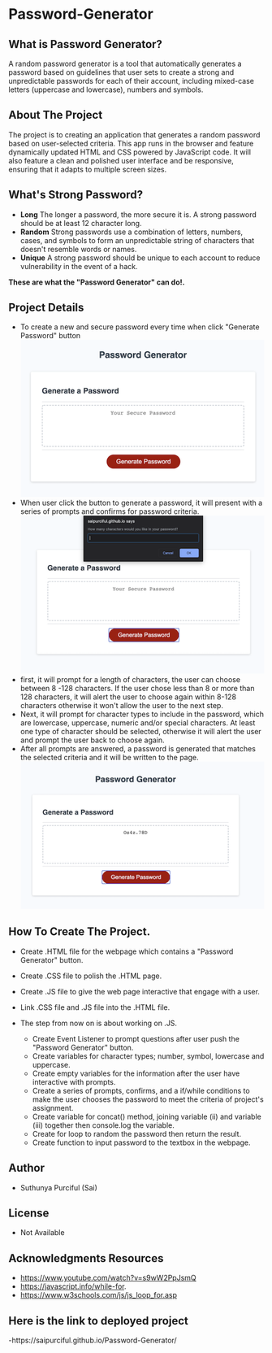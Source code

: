 # Password-Generator

<h2>What is Password Generator?</h2>
<p>A random password generator is a tool that automatically generates a password based on guidelines that user sets to create a strong and unpredictable passwords for each of their account, including mixed-case letters (uppercase and lowercase), numbers and symbols. </P>
<h2>About The Project</h2>
<p>The project is to creating an application that generates a random password based on user-selected criteria. This app runs in the browser and feature dynamically updated HTML and CSS powered by JavaScript code. It will also feature a clean and polished user interface and be responsive, ensuring that it adapts to multiple screen sizes.</P>
<h2>What's Strong Password?</h2>

- <strong>Long</strong> The longer a password, the more secure it is. A strong password should be at least 12 character long.
- <strong>Random</strong> Strong passwords use a combination of letters, numbers, cases, and symbols to form an unpredictable string of characters that doesn't resemble words or names.
- <strong>Unique</strong> A strong password should be unique to each account to reduce vulnerability in the event of a hack.

<p><b>These are what the "Password Generator" can do!.</b></p>
<h2>Project Details</h2>

- To create a new and secure password every time when click "Generate Password" button
  <img src="1pic.png" alt="web page picture">
  <br>
- When user click the button to generate a password, it will present with a series of prompts and confirms for password criteria.<br>
  <img src="2pic.png">
  <br>
- first, it will prompt for a length of characters, the user can choose between 8 -128 characters. If the user chose less than 8 or more than 128 characters, it will alert the user to choose again within 8-128 characters otherwise it won't allow the user to the next step.
- Next, it will prompt for character types to include in the password, which are lowercase, uppercase, numeric and/or special characters. At least one type of character should be selected, otherwise it will alert the user and prompt the user back to choose again.
- After all prompts are answered, a password is generated that matches the selected criteria and it will be written to the page.
  <br>
  <img src="3pic.png">
  <br>

<h2>How To Create The Project.</h2>

- Create .HTML file for the webpage which contains a "Password Generator" button.
- Create .CSS file to polish the .HTML page.
- Create .JS file to give the web page interactive that engage with a user.
- Link .CSS file and .JS file into the .HTML file.
- The step from now on is about working on .JS.

  - Create Event Listener to prompt questions after user push the "Password Generator" button.
  - Create variables for character types; number, symbol, lowercase and uppercase.
  - Create empty variables for the information after the user have interactive with prompts.
  - Create a series of prompts, confirms, and a if/while conditions to make the user chooses the password to meet the criteria of project's assignment.
  - Create variable for concat() method, joining variable (ii) and variable (iii) together then console.log the variable.
  - Create for loop to random the password then return the result.
  - Create function to input password to the textbox in the webpage.

<h2>Author</h2>

- Suthunya Purciful (Sai)

<h2>License</h2>

- Not Available
<h2>Acknowledgments Resources</h2>

- https://www.youtube.com/watch?v=s9wW2PpJsmQ
- https://javascript.info/while-for.
- https://www.w3schools.com/js/js_loop_for.asp

<h2>Here is the link to deployed project</h2>
-https://saipurciful.github.io/Password-Generator/
